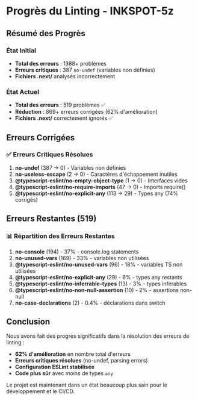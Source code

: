 # Progrès du Linting - INKSPOT-5z

## Résumé des Progrès

### État Initial
- **Total des erreurs** : 1388+ problèmes
- **Erreurs critiques** : 387 `no-undef` (variables non définies)
- **Fichiers .next/** analysés incorrectement

### État Actuel
- **Total des erreurs** : 519 problèmes ✅
- **Réduction** : 869+ erreurs corrigées (62% d'amélioration)
- **Fichiers .next/** correctement ignorés ✅

## Erreurs Corrigées

### ✅ Erreurs Critiques Résolues
1. **no-undef** (387 → 0) - Variables non définies
2. **no-useless-escape** (2 → 0) - Caractères d'échappement inutiles
3. **@typescript-eslint/no-empty-object-type** (1 → 0) - Interfaces vides
4. **@typescript-eslint/no-require-imports** (47 → 0) - Imports require()
5. **@typescript-eslint/no-explicit-any** (113 → 29) - Types any (74% corrigés)

## Erreurs Restantes (519)

### 📊 Répartition des Erreurs Restantes
1. **no-console** (194) - 37% - console.log statements
2. **no-unused-vars** (169) - 33% - variables non utilisées
3. **@typescript-eslint/no-unused-vars** (96) - 18% - variables TS non utilisées
4. **@typescript-eslint/no-explicit-any** (29) - 6% - types any restants
5. **@typescript-eslint/no-inferrable-types** (13) - 3% - types inférables
6. **@typescript-eslint/no-non-null-assertion** (10) - 2% - assertions non-null
7. **no-case-declarations** (2) - 0.4% - déclarations dans switch

## Conclusion

Nous avons fait des progrès significatifs dans la résolution des erreurs de linting :
- **62% d'amélioration** en nombre total d'erreurs
- **Erreurs critiques résolues** (no-undef, parsing errors)
- **Configuration ESLint stabilisée**
- **Code plus sûr** avec moins de types `any`

Le projet est maintenant dans un état beaucoup plus sain pour le développement et le CI/CD.
